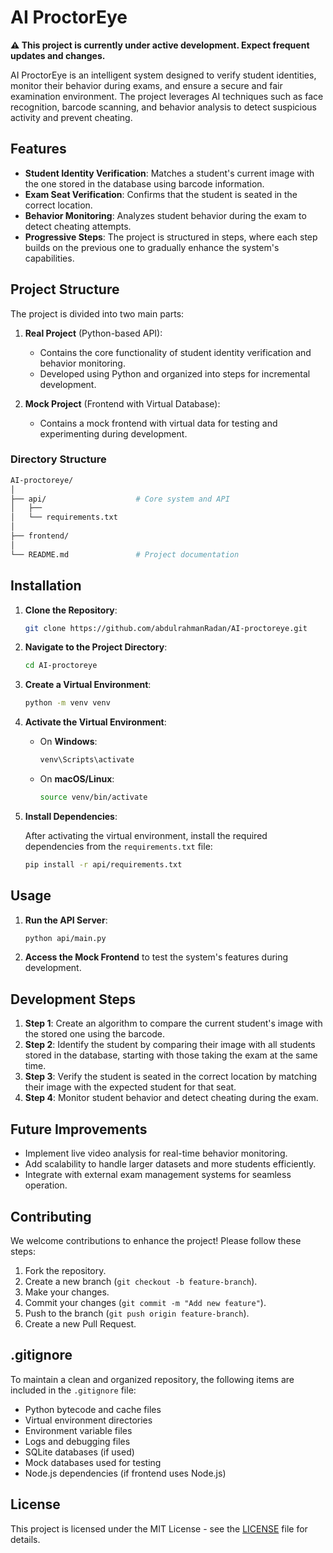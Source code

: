 
# AI ProctorEye

**⚠️ This project is currently under active development. Expect frequent updates and changes.**

AI ProctorEye is an intelligent system designed to verify student identities, monitor their behavior during exams, and ensure a secure and fair examination environment. The project leverages AI techniques such as face recognition, barcode scanning, and behavior analysis to detect suspicious activity and prevent cheating.

## Features

- **Student Identity Verification**: Matches a student's current image with the one stored in the database using barcode information.
- **Exam Seat Verification**: Confirms that the student is seated in the correct location.
- **Behavior Monitoring**: Analyzes student behavior during the exam to detect cheating attempts.
- **Progressive Steps**: The project is structured in steps, where each step builds on the previous one to gradually enhance the system's capabilities.

## Project Structure

The project is divided into two main parts:

1. **Real Project** (Python-based API):
    - Contains the core functionality of student identity verification and behavior monitoring.
    - Developed using Python and organized into steps for incremental development.
  
2. **Mock Project** (Frontend with Virtual Database):
    - Contains a mock frontend with virtual data for testing and experimenting during development.

### Directory Structure

```bash
AI-proctoreye/
│
├── api/                    # Core system and API
│   ├──
│   └── requirements.txt    
│
├── frontend/ 
│
└── README.md               # Project documentation
```

## Installation

1. **Clone the Repository**:

   ```bash
   git clone https://github.com/abdulrahmanRadan/AI-proctoreye.git
   ```

2. **Navigate to the Project Directory**:

   ```bash
   cd AI-proctoreye
   ```

3. **Create a Virtual Environment**:

   ```bash
   python -m venv venv
   ```

4. **Activate the Virtual Environment**:
   - On **Windows**:

     ```bash
     venv\Scripts\activate
     ```

   - On **macOS/Linux**:

     ```bash
     source venv/bin/activate
     ```

5. **Install Dependencies**:

   After activating the virtual environment, install the required dependencies from the `requirements.txt` file:

   ```bash
   pip install -r api/requirements.txt
   ```

## Usage

1. **Run the API Server**:

   ```bash
   python api/main.py
   ```

2. **Access the Mock Frontend** to test the system's features during development.

## Development Steps

1. **Step 1**: Create an algorithm to compare the current student's image with the stored one using the barcode.
2. **Step 2**: Identify the student by comparing their image with all students stored in the database, starting with those taking the exam at the same time.
3. **Step 3**: Verify the student is seated in the correct location by matching their image with the expected student for that seat.
4. **Step 4**: Monitor student behavior and detect cheating during the exam.

## Future Improvements

- Implement live video analysis for real-time behavior monitoring.
- Add scalability to handle larger datasets and more students efficiently.
- Integrate with external exam management systems for seamless operation.

## Contributing

We welcome contributions to enhance the project! Please follow these steps:

1. Fork the repository.
2. Create a new branch (`git checkout -b feature-branch`).
3. Make your changes.
4. Commit your changes (`git commit -m "Add new feature"`).
5. Push to the branch (`git push origin feature-branch`).
6. Create a new Pull Request.

## .gitignore

To maintain a clean and organized repository, the following items are included in the `.gitignore` file:

- Python bytecode and cache files
- Virtual environment directories
- Environment variable files
- Logs and debugging files
- SQLite databases (if used)
- Mock databases used for testing
- Node.js dependencies (if frontend uses Node.js)

## License

This project is licensed under the MIT License - see the [LICENSE](LICENSE) file for details.
